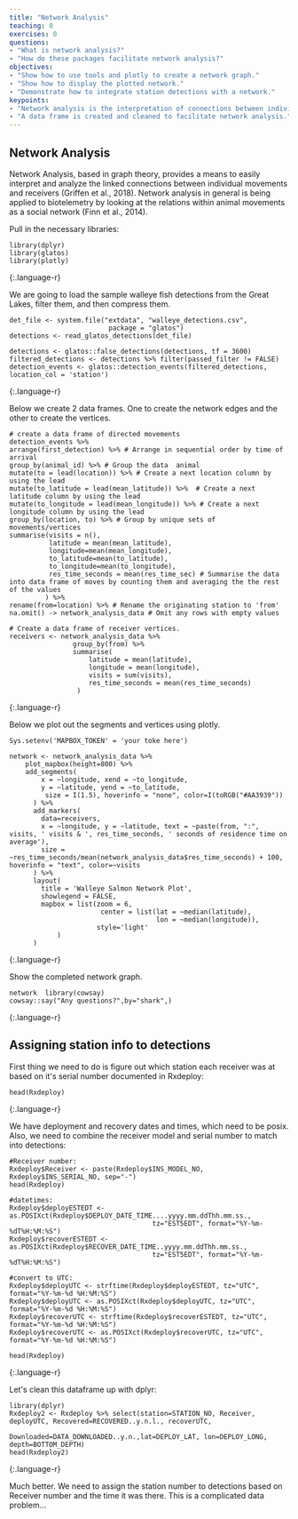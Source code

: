 ```yaml
---
title: "Network Analysis"
teaching: 0
exercises: 0
questions:
- "What is network analysis?"
- "How do these packages facilitate network analysis?"
objectives:
- "Show how to use tools and plotly to create a network graph."
- "Show how to display the plotted network."
- "Demonstrate how to integrate station detections with a network."
keypoints:
- "Network analysis is the interpretation of connections between individual movements and receivers."
- "A data frame is created and cleaned to facilitate network analysis."
---
```


## Network Analysis
Network Analysis, based in graph theory, provides a means to easily interpret and analyze the linked connections between individual movements and receivers (Griffen et al., 2018). Network analysis in general is being applied to biotelemetry by looking at the relations within animal movements as a social network (Finn et al., 2014).

Pull in the necessary libraries:

~~~
library(dplyr)
library(glatos)
library(plotly)  
~~~
{:.language-r}

We are going to load the sample walleye fish detections from the Great Lakes, filter them, and then compress them.

~~~
det_file <- system.file("extdata", "walleye_detections.csv",
                         package = "glatos")
detections <- read_glatos_detections(det_file)

detections <- glatos::false_detections(detections, tf = 3600)
filtered_detections <- detections %>% filter(passed_filter != FALSE)
detection_events <- glatos::detection_events(filtered_detections, location_col = 'station')  
~~~
{:.language-r}

Below we create 2 data frames. One to create the network edges and the other to create the vertices.

~~~
# create a data frame of directed movements
detection_events %>%
arrange(first_detection) %>% # Arrange in sequential order by time of arrival
group_by(animal_id) %>% # Group the data  animal
mutate(to = lead(location)) %>% # Create a next location column by using the lead
mutate(to_latitude = lead(mean_latitude)) %>%  # Create a next latitude column by using the lead
mutate(to_longitude = lead(mean_longitude)) %>% # Create a next longitude column by using the lead
group_by(location, to) %>% # Group by unique sets of movements/vertices
summarise(visits = n(),
          latitude = mean(mean_latitude),
          longitude=mean(mean_longitude),
          to_latitude=mean(to_latitude),
          to_longitude=mean(to_longitude),
          res_time_seconds = mean(res_time_sec) # Summarise the data into data frame of moves by counting them and averaging the the rest of the values
         ) %>%
rename(from=location) %>% # Rename the originating station to 'from'
na.omit() -> network_analysis_data # Omit any rows with empty values

# Create a data frame of receiver vertices.
receivers <- network_analysis_data %>%
                group_by(from) %>%
                summarise(
                    latitude = mean(latitude),
                    longitude = mean(longitude),
                    visits = sum(visits),
                    res_time_seconds = mean(res_time_seconds)
                 )
~~~
{:.language-r}

Below we plot out the segments and vertices using plotly.

~~~
Sys.setenv('MAPBOX_TOKEN' = 'your toke here')

network <- network_analysis_data %>%
    plot_mapbox(height=800) %>%
    add_segments(
        x = ~longitude, xend = ~to_longitude,
        y = ~latitude, yend = ~to_latitude,
         size = I(1.5), hoverinfo = "none", color=I(toRGB("#AA3939"))
      ) %>%
      add_markers(
        data=receivers,
        x = ~longitude, y = ~latitude, text = ~paste(from, ":", visits, ' visits & ', res_time_seconds, ' seconds of residence time on average'),
        size = ~res_time_seconds/mean(network_analysis_data$res_time_seconds) + 100, hoverinfo = "text", color=~visits
      ) %>%
      layout(
        title = 'Walleye Salmon Network Plot',
        showlegend = FALSE,
        mapbox = list(zoom = 6,
                       center = list(lat = ~median(latitude),
                                     lon = ~median(longitude)),
                      style='light'
            )
      )  
~~~
{:.language-r}

Show the completed network graph.

~~~
network  library(cowsay)
cowsay::say("Any questions?",by="shark",)
~~~
{:.language-r}

## Assigning station info to detections

First thing we need to do is figure out which station each receiver was at based on it's serial number
documented in Rxdeploy:

~~~
head(Rxdeploy)
~~~
{:.language-r}


We have deployment and recovery dates and times, which need to be posix. Also, we need to combine the
receiver model and serial number to match into detections:

~~~
#Receiver number:
Rxdeploy$Receiver <- paste(Rxdeploy$INS_MODEL_NO, Rxdeploy$INS_SERIAL_NO, sep="-")
head(Rxdeploy)

#datetimes:
Rxdeploy$deployESTEDT <- as.POSIXct(Rxdeploy$DEPLOY_DATE_TIME....yyyy.mm.ddThh.mm.ss.,
                                    tz="EST5EDT", format="%Y-%m-%dT%H:%M:%S")
Rxdeploy$recoverESTEDT <- as.POSIXct(Rxdeploy$RECOVER_DATE_TIME..yyyy.mm.ddThh.mm.ss.,
                                    tz="EST5EDT", format="%Y-%m-%dT%H:%M:%S")

#convert to UTC:
Rxdeploy$deployUTC <- strftime(Rxdeploy$deployESTEDT, tz="UTC", format="%Y-%m-%d %H:%M:%S")
Rxdeploy$deployUTC <- as.POSIXct(Rxdeploy$deployUTC, tz="UTC", format="%Y-%m-%d %H:%M:%S")
Rxdeploy$recoverUTC <- strftime(Rxdeploy$recoverESTEDT, tz="UTC", format="%Y-%m-%d %H:%M:%S")
Rxdeploy$recoverUTC <- as.POSIXct(Rxdeploy$recoverUTC, tz="UTC", format="%Y-%m-%d %H:%M:%S")

head(Rxdeploy)
~~~
{:.language-r}

Let's clean this dataframe up with dplyr:

~~~
library(dplyr)
Rxdeploy2 <- Rxdeploy %>% select(station=STATION_NO, Receiver, deployUTC, Recovered=RECOVERED..y.n.l., recoverUTC,
                                 Downloaded=DATA_DOWNLOADED..y.n.,lat=DEPLOY_LAT, lon=DEPLOY_LONG, depth=BOTTOM_DEPTH)
head(Rxdeploy2)
~~~
{:.language-r}

Much better. We need to assign the station number to detections based on Receiver number and the time it was there.
This is a complicated data problem...
